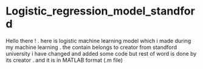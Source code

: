 # Logistic_regression_model_standford
Hello there ! . here is logistic machine learning model which i made during my machine learning . the contain belongs to creator from standford university i have changed and added some code but rest of word is done by its creator . and it is in MATLAB format (.m file) 
